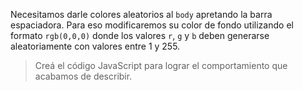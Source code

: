 Necesitamos darle colores aleatorios al `body` apretando la barra espaciadora. Para eso modificaremos su color de fondo utilizando el formato `rgb(0,0,0)` donde los valores `r`, `g` y `b` deben generarse aleatoriamente con valores entre 1 y 255.

> Creá el código JavaScript para lograr el comportamiento que acabamos de describir.